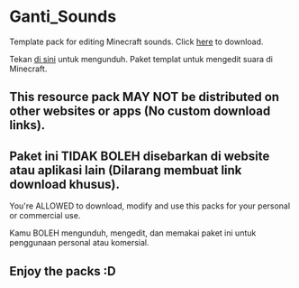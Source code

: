 # Ganti_Sounds
Template pack for editing Minecraft sounds.
Click [here][1] to download.

Tekan [di sini][1] untuk mengunduh.
Paket templat untuk mengedit suara di Minecraft.
## This resource pack MAY NOT be distributed on other websites or apps (No custom download links).
## Paket ini TIDAK BOLEH disebarkan di website atau aplikasi lain (Dilarang membuat link download khusus).
You're ALLOWED to download, modify and use this packs for your personal or commercial use.

Kamu BOLEH mengunduh, mengedit, dan memakai paket ini untuk penggunaan personal atau komersial.

[1]:https://www.mediafire.com/file/wx598j62lfwpem2/ganti-sounds_v0.1.mcpack/file
## Enjoy the packs :D
